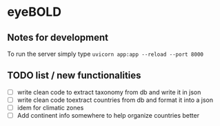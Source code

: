 # eyeBOLD

## Notes for development

To run the server simply type
`uvicorn app:app --reload --port 8000`


## TODO list / new functionalities
- [ ] write clean code to extract taxonomy from db and write it in json
- [ ] write clean code toextract countries from db and format it into a json
- [ ] idem for climatic zones
- [ ] Add continent info somewhere to help organize countries better
